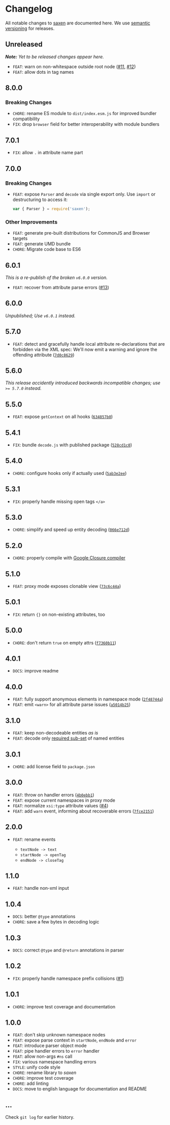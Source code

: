 # Changelog

All notable changes to [saxen](https://github.com/nikku/saxen) are documented here. We use [semantic versioning](http://semver.org/) for releases.

## Unreleased

___Note:__ Yet to be released changes appear here._

* `FEAT`: warn on non-whitespace outside root node ([#11](https://github.com/nikku/saxen/issues/11), [#12](https://github.com/nikku/saxen/issues/12))
* `FEAT`: allow dots in tag names

## 8.0.0

### Breaking Changes

* `CHORE`: rename ES module to `dist/index.esm.js` for improved bundler compatibility
* `FIX`: drop `browser` field for better interoperability with module bundlers

## 7.0.1

* `FIX`: allow `.` in attribute name part

## 7.0.0

### Breaking Changes

* `FEAT`: expose `Parser` and `decode` via single export only. Use `import` or destructuring to access it:

  ```javascript
  var { Parser } = require('saxen');
  ```

### Other Improvements

* `FEAT`: generate pre-built distributions for CommonJS and Browser targets
* `FEAT`: generate UMD bundle
* `CHORE`: Migrate code base to ES6

## 6.0.1

_This is a re-publish of the broken `v6.0.0` version._

* `FEAT`: recover from attribute parse errors ([#13](https://github.com/nikku/saxen/issues/13))

## 6.0.0

_Unpublished; Use `v6.0.1` instead._

## 5.7.0

* `FEAT`: detect and gracefully handle local attribute re-declarations that are forbidden via the XML spec: We'll now emit a warning and ignore the offending attribute ([`7d0c8629`](https://github.com/nikku/saxen/commit/7d0c8629c6b7afe82953e86b7351ae30be41730c))

## 5.6.0

_This release accidently introduced backwards incompatible changes; use `>= 5.7.0` instead._

## 5.5.0

* `FEAT`: expose `getContext` on all hooks ([`634857b0`](https://github.com/nikku/saxen/commit/634857b0db8ac91d87520dfa6314cb67a4d05e5f))

## 5.4.1

* `FIX`: bundle `decode.js` with published package ([`528cd1c0`](https://github.com/nikku/saxen/commit/528cd1c0bbc1f2a76812b626cce87b3362ab1bb3))

## 5.4.0

* `CHORE`: configure hooks only if actually used ([`5ab3e2ee`](https://github.com/nikku/saxen/commit/066e712dd89f15f913387b40f0198575e1083d2f))

## 5.3.1

* `FIX`: properly handle missing open tags `</a>`

## 5.3.0

* `CHORE`: simplify and speed up entity decoding ([`066e712d`](https://github.com/nikku/saxen/commit/066e712dd89f15f913387b40f0198575e1083d2f))

## 5.2.0

* `CHORE`: properly compile with [Google Closure compiler](https://github.com/google/closure-compiler)

## 5.1.0

* `FEAT`: proxy mode exposes clonable view ([`73c6c44a`](https://github.com/nikku/saxen/commit/73c6c44ade3127f3819ceb825e241bb39d74fd93))

## 5.0.1

* `FIX`: return `{}` on non-existing attributes, too

## 5.0.0

* `CHORE`: don't return `true` on empty attrs ([`f7360b11`](https://github.com/nikku/saxen/commit/f7360b115b651b9eb9ca3488a48e827d974deae1))

## 4.0.1

* `DOCS`: improve readme

## 4.0.0

* `FEAT`: fully support anonymous elements in namespace mode ([`2f48744a`](https://github.com/nikku/saxen/commit/2f48744a077ec096a411d60f3f948903fa53bfc2))
* `FEAT`: emit `<warn>` for all attribute parse issues ([`a5014b25`](https://github.com/nikku/saxen/commit/a5014b257cc4635d55daa2df9d38ce6e3b0da13d))

## 3.1.0

* `FEAT`: keep non-decodeable entities _as is_
* `FEAT`: decode only [required sub-set](https://www.w3.org/TR/REC-xml/#sec-predefined-ent) of named entities

## 3.0.1

* `CHORE`: add license field to `package.json`

## 3.0.0

* `FEAT`: throw on handler errors ([`4b0ebb1`](https://github.com/nikku/saxen/commit/4b0ebb12edb6f98064f33f555d519f58a8ec3a63))
* `FEAT`: expose current namespaces in proxy mode
* `FEAT`: normalize `xsi:type` attribute values ([#4](https://github.com/nikku/saxen/issues/4))
* `FEAT`: add `warn` event, informing about recoverable errors ([`7fce2151`](https://github.com/nikku/saxen/commit/7fce2151acc9bf006feab6cb3d892a004504c6ce))

## 2.0.0

* `FEAT`: rename events

  * `textNode -> text`
  * `startNode -> openTag`
  * `endNode -> closeTag`

## 1.1.0

* `FEAT`: handle non-xml input

## 1.0.4

* `DOCS`: better `@type` annotations
* `CHORE`: save a few bytes in decoding logic

## 1.0.3

* `DOCS`: correct `@type` and `@return` annotations in parser

## 1.0.2

* `FIX`: properly handle namespace prefix collisions ([#1](https://github.com/nikku/saxen/issues/1))

## 1.0.1

* `CHORE`: improve test coverage and documentation

## 1.0.0

* `FEAT`: don't skip unknown namespace nodes
* `FEAT`: expose parse context in `startNode`, `endNode` and `error`
* `FEAT`: introduce parser object mode
* `FEAT`: pipe handler errors to `error` handler
* `FEAT`: allow non-args `#ns` call
* `FIX`: various namespace handling errors
* `STYLE`: unify code style
* `CHORE`: rename library to _saxen_
* `CHORE`: improve test coverage
* `CHORE`: add linting
* `DOCS`: move to english language for documentation and README

## ...

Check `git log` for earlier history.
